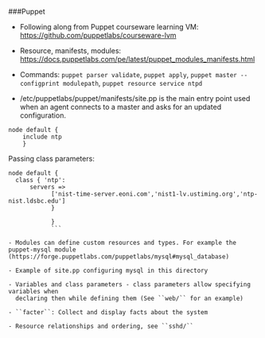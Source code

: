 ###Puppet

- Following along from Puppet courseware learning VM: https://github.com/puppetlabs/courseware-lvm

- Resource, manifests, modules: https://docs.puppetlabs.com/pe/latest/puppet_modules_manifests.html
- Commands: ``puppet parser validate``, ``puppet apply``, ``puppet master --configprint modulepath``, ``puppet resource service ntpd``
- /etc/puppetlabs/puppet/manifests/site.pp is the main entry point used when an agent connects to a master and asks   for an updated configuration.

```
node default {
    include ntp
    }
```

Passing class parameters:

```
node default {
  class { 'ntp':
      servers =>
            ['nist-time-server.eoni.com','nist1-lv.ustiming.org','ntp-nist.ldsbc.edu']
            }
            
            }
            ```

- Modules can define custom resources and types. For example the puppet-mysql module
(https://forge.puppetlabs.com/puppetlabs/mysql#mysql_database)

- Example of site.pp configuring mysql in this directory

- Variables and class parameters - class parameters allow specifying variables when
  declaring then while defining them (See ``web/`` for an example)

- ``facter``: Collect and display facts about the system

- Resource relationships and ordering, see ``sshd/``